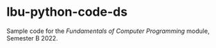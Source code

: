 # lbu-python-code-ds

Sample code for the *Fundamentals of Computer Programming* module, Semester B 2022.
